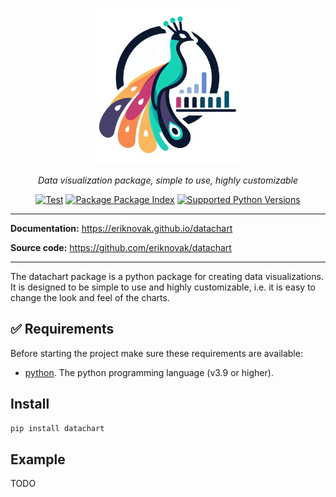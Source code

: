 <p align="center">
  <img src="https://raw.githubusercontent.com/eriknovak/datachart/main/docs/assets/imgs/logo.png" alt="logo" height="250">
</p>

<p align="center">
  <i>Data visualization package, simple to use, highly customizable</i>
</p>

<p align="center">
  <a href="https://github.com/eriknovak/datachart/actions/workflows/unittests.yaml" target="_blank"><img
    src="https://github.com/eriknovak/datachart/actions/workflows/unittests.yaml/badge.svg" alt="Test"
  /></a>
  <a href="https://pypi.org/project/datachart" target="_blank"><img
    src="https://img.shields.io/pypi/v/datachart?color=%2334D058" alt="Package Package Index"
  /></a>
  <a href="https://pypi.org/project/datachart" target="_blank"><img
    src="https://img.shields.io/pypi/pyversions/datachart.svg?color=%2334D058" alt="Supported Python Versions"
  /></a>
</p>


---

**Documentation:** https://eriknovak.github.io/datachart

**Source code:** https://github.com/eriknovak/datachart

---

The datachart package is a python package for creating data visualizations. It is designed to be simple to use and highly customizable, i.e. it is easy to change the look and feel of the charts.

## ✅ Requirements
Before starting the project make sure these requirements are available:

- [python]. The python programming language (v3.9 or higher).

## Install

```bash
pip install datachart
```

## Example

TODO



[python]: https://www.python.org/
